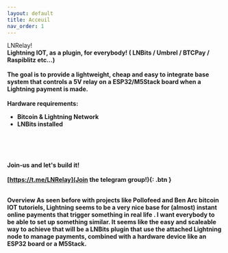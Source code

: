 ```yaml
---
layout: default
title: Acceuil
nav_order: 1
---
```



<span class="fs-8"> LNRelay! </span><br>
<b>Lightning IOT, as a plugin, for everybody!
( LNBits / Umbrel / BTCPay / Raspiblitz etc…)<br><br>
The goal is to provide a lightweight, cheap and easy to integrate base system that controls a 5V relay on a ESP32/M5Stack board when a Lightning payment is made.
<br><br>
**Hardware requirements:**
- Bitcoin & Lightning Network <br>
- LNBits installed<br>
<br>	


<br><br>
<span class="fs-8">
Join-us and let's build it!</span><br>
<span class="fs-3"><br>
[https://t.me/LNRelay](Join the telegram group!){: .btn }


<br>
Overview
As seen before with projects like Pollofeed and Ben Arc bitcoin IOT tutoriels,  Lightning seems to be a very nice base for (almost) instant online payments that trigger something in real life . I want everybody to be able to set up something similar.
It seems like the easy and scaleable way to achieve that will be a LNBits plugin that use the attached Lightning node to manage payments, combined with a hardware device like an ESP32 board or a M5Stack.


